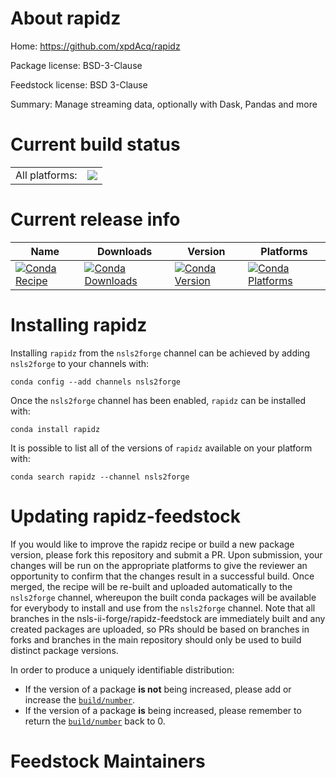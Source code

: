 About rapidz
============

Home: https://github.com/xpdAcq/rapidz

Package license: BSD-3-Clause

Feedstock license: BSD 3-Clause

Summary: Manage streaming data, optionally with Dask, Pandas and more



Current build status
====================


<table><tr><td>All platforms:</td>
    <td>
      <a href="https://dev.azure.com/nsls2forge/nsls2forge/_build/latest?definitionId=220&branchName=master">
        <img src="https://dev.azure.com/nsls2forge/nsls2forge/_apis/build/status/rapidz-feedstock?branchName=master">
      </a>
    </td>
  </tr>
</table>

Current release info
====================

| Name | Downloads | Version | Platforms |
| --- | --- | --- | --- |
| [![Conda Recipe](https://img.shields.io/badge/recipe-rapidz-green.svg)](https://anaconda.org/nsls2forge/rapidz) | [![Conda Downloads](https://img.shields.io/conda/dn/nsls2forge/rapidz.svg)](https://anaconda.org/nsls2forge/rapidz) | [![Conda Version](https://img.shields.io/conda/vn/nsls2forge/rapidz.svg)](https://anaconda.org/nsls2forge/rapidz) | [![Conda Platforms](https://img.shields.io/conda/pn/nsls2forge/rapidz.svg)](https://anaconda.org/nsls2forge/rapidz) |

Installing rapidz
=================

Installing `rapidz` from the `nsls2forge` channel can be achieved by adding `nsls2forge` to your channels with:

```
conda config --add channels nsls2forge
```

Once the `nsls2forge` channel has been enabled, `rapidz` can be installed with:

```
conda install rapidz
```

It is possible to list all of the versions of `rapidz` available on your platform with:

```
conda search rapidz --channel nsls2forge
```




Updating rapidz-feedstock
=========================

If you would like to improve the rapidz recipe or build a new
package version, please fork this repository and submit a PR. Upon submission,
your changes will be run on the appropriate platforms to give the reviewer an
opportunity to confirm that the changes result in a successful build. Once
merged, the recipe will be re-built and uploaded automatically to the
`nsls2forge` channel, whereupon the built conda packages will be available for
everybody to install and use from the `nsls2forge` channel.
Note that all branches in the nsls-ii-forge/rapidz-feedstock are
immediately built and any created packages are uploaded, so PRs should be based
on branches in forks and branches in the main repository should only be used to
build distinct package versions.

In order to produce a uniquely identifiable distribution:
 * If the version of a package **is not** being increased, please add or increase
   the [``build/number``](https://conda.io/docs/user-guide/tasks/build-packages/define-metadata.html#build-number-and-string).
 * If the version of a package **is** being increased, please remember to return
   the [``build/number``](https://conda.io/docs/user-guide/tasks/build-packages/define-metadata.html#build-number-and-string)
   back to 0.

Feedstock Maintainers
=====================


